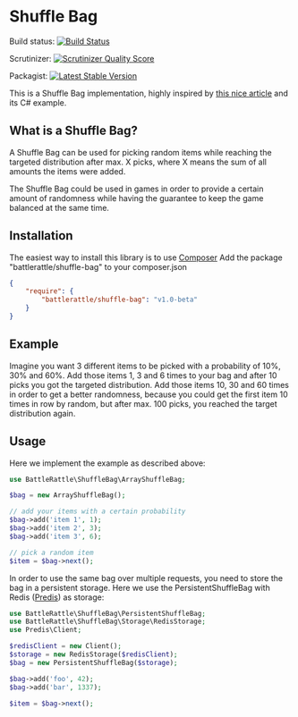 Shuffle Bag
===========

Build status: [![Build Status](https://travis-ci.org/BattleRattle/shuffle-bag.png?branch=master)](https://travis-ci.org/BattleRattle/shuffle-bag)

Scrutinizer: [![Scrutinizer Quality Score](https://scrutinizer-ci.com/g/BattleRattle/shuffle-bag/badges/quality-score.png?s=962243106c95fc7d7a341ee562475194aaffe777)](https://scrutinizer-ci.com/g/BattleRattle/shuffle-bag/)

Packagist: [![Latest Stable Version](https://poser.pugx.org/battlerattle/shuffle-bag/v/stable.png)](https://packagist.org/packages/battlerattle/shuffle-bag)

This is a Shuffle Bag implementation, highly inspired by [this nice article](http://gamedev.tutsplus.com/tutorials/implementation/shuffle-bags-making-random-feel-more-random/) and its C# example.

What is a Shuffle Bag?
----------------------

A Shuffle Bag can be used for picking random items while reaching the targeted distribution after max. X picks, where X means the sum of all amounts the items were added.

The Shuffle Bag could be used in games in order to provide a certain amount of randomness while having the guarantee to keep the game balanced at the same time.

Installation
------------

The easiest way to install this library is to use [Composer](http://getcomposer.org/)
Add the package "battlerattle/shuffle-bag" to your composer.json

```json
{
    "require": {
        "battlerattle/shuffle-bag": "v1.0-beta"
    }
}
```

Example
-------

Imagine you want 3 different items to be picked with a probability of 10%, 30% and 60%. Add those items 1, 3 and 6 times to your bag and after 10 picks you got the targeted distribution.
Add those items 10, 30 and 60 times in order to get a better randomness, because you could get the first item 10 times in row by random, but after max. 100 picks, you reached the target distribution again.

Usage
-----

Here we implement the example as described above:

```php
use BattleRattle\ShuffleBag\ArrayShuffleBag;

$bag = new ArrayShuffleBag();

// add your items with a certain probability
$bag->add('item 1', 1);
$bag->add('item 2', 3);
$bag->add('item 3', 6);

// pick a random item
$item = $bag->next();
```

In order to use the same bag over multiple requests, you need to store the bag in a persistent storage.
Here we use the PersistentShuffleBag with Redis ([Predis](https://github.com/nrk/predis)) as storage:

```php
use BattleRattle\ShuffleBag\PersistentShuffleBag;
use BattleRattle\ShuffleBag\Storage\RedisStorage;
use Predis\Client;

$redisClient = new Client();
$storage = new RedisStorage($redisClient);
$bag = new PersistentShuffleBag($storage);

$bag->add('foo', 42);
$bag->add('bar', 1337);

$item = $bag->next();
```